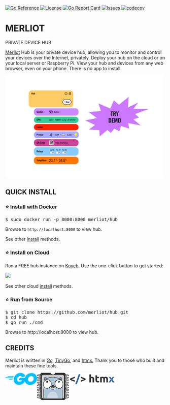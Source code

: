 [![Go Reference](https://pkg.go.dev/badge/pkg.dev.go/github.com/merliot/hub.svg)](https://pkg.go.dev/github.com/merliot/hub/pkg/device)
[![License](https://img.shields.io/github/license/merliot/hub)](#license)
[![Go Report Card](https://goreportcard.com/badge/github.com/merliot/hub)](https://goreportcard.com/report/github.com/merliot/hub)
[![Issues](https://img.shields.io/github/issues/merliot/hub)](https://github.com/merliot/hub/issues)
[![codecov](https://codecov.io/gh/merliot/hub/graph/badge.svg?token=N0ATO7YP4U)](https://codecov.io/gh/merliot/hub)

# MERLIOT
PRIVATE DEVICE HUB

<a href="https://merliot.io">Merliot</a> Hub is your private device hub, allowing you to monitor and control your devices over the Internet, privately.  Deploy your hub on the cloud or on your local server or Raspberry Pi. View your hub and devices from any web browser, even on your phone. There is no app to install.

<a href="https://merliot.io/demo">
	<img src="pkg/device/docs/images/demo.svg" width="500px">
</a>

## QUICK INSTALL

### &#x2B50; Install with Docker

<pre>
$ sudo docker run -p 8000:8000 merliot/hub
</pre>

Browse to `http://localhost:8000` to view hub.

See other [install](https://merliot.io/doc/install) methods.

### &#x2B50; Install on Cloud

Run a FREE hub instance on <a target="_blank" href="koyeb.com">Koyeb</a>.  Use the one-click button to get started:

<a href="https://app.koyeb.com/deploy?name=hub&type=docker&image=merliot%2Fhub&instance_type=free&regions=was&ports=8000;http;/&env[LOG_LEVEL]=INFO&env[PING_PERIOD]=2&env[BACKGROUND]=&env[DEVICES]=&env[USER]=&env[PASSWD]=&env[WIFI_SSIDS]=&env[WIFI_PASSPHRASES]=&env[AUTO_SAVE]=false">
	<img src="https://www.koyeb.com/static/images/deploy/button.svg">
</a>

See other cloud [install](https://merliot.io/doc/install) methods.

### &#x2B50; Run from Source

<pre>
$ git clone https://github.com/merliot/hub.git
$ cd hub
$ go run ./cmd
</pre>

Browse to http://localhost:8000 to view hub.

## CREDITS

Merliot is written in
	<a class="no-underline" href="https://go.dev/">Go</a>,
	<a class="no-underline" href="https://tinygo.org/">TinyGo</a>, and
	<a class="no-underline" href="https://htmx.org/">htmx.</a>
	Thank you to those who built and maintain these fine tools.

<div style="display: flex;">
	<a href="https://go.dev"><img src="pkg/device/docs/images/go-logo.png"></a>
	<a href="https://tinygo.org"><img src="pkg/device/docs/images/tinygo-logo.png"></a>
	<a href="https://htmx.org"><img src="pkg/device/docs/images/htmx-logo.png"></a>
</div>
